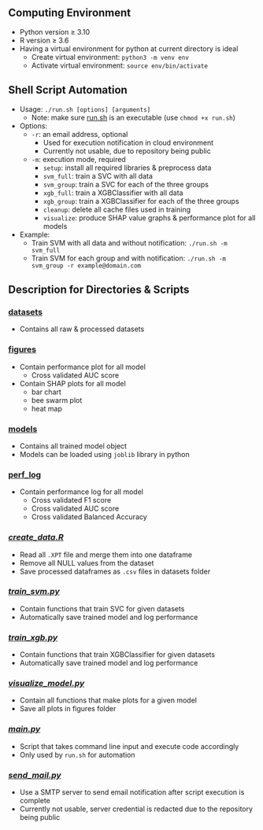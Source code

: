 
## **Computing Environment**
- Python version $\ge$ 3.10
- R version $\ge$ 3.6
- Having a virtual environment for python at current directory is ideal
    - Create virtual environment: `python3 -m venv env`
    - Activate virtual environment: `source env/bin/activate`

## **Shell Script Automation**
- Usage: `./run.sh [options] [arguments]`
    - Note: make sure [run.sh](./run.sh) is an executable (use `chmod +x run.sh`)
- Options:
    - `-r`: an email address, optional
        - Used for execution notification in cloud environment
        - Currently not usable, due to repository being public
    - `-m`: execution mode, required
        - `setup`: install all required libraries & preprocess data
        - `svm_full`: train a SVC with all data
        - `svm_group`: train a SVC for each of the three groups
        - `xgb_full`: train a XGBClassifier with all data
        - `xgb_group`:  train a XGBClassifier for each of the three groups
        - `cleanup`: delete all cache files used in training
        - `visualize`: produce SHAP value graphs & performance plot for all models
- Example:
    - Train SVM with all data and without notification: `./run.sh -m svm_full`
    - Train SVM for each group and with notification: `./run.sh -m svm_group -r example@domain.com`

## **Description for Directories & Scripts**
### [datasets](./datasets/)
- Contains all raw & processed datasets
### [figures](./figures)
- Contain performance plot for all model
    - Cross validated AUC score
- Contain SHAP plots for all model
    - bar chart
    - bee swarm plot
    - heat map
### [models](./models)
- Contains all trained model object
- Models can be loaded using `joblib` library in python
### [perf_log](./perf_log)
- Contain performance log for all model
    - Cross validated F1 score
    - Cross validated AUC score
    - Cross validated Balanced Accuracy
### [*create_data.R*](./create_data.R)
- Read all `.XPT` file and merge them into one dataframe
- Remove all NULL values from the dataset
- Save processed dataframes as `.csv` files in datasets folder
### [*train_svm.py*](./train_svm.py)
- Contain functions that train SVC for given datasets
- Automatically save trained model and log performance
### [*train_xgb.py*](./train_xgb.py)
- Contain functions that train XGBClassifier for given datasets
- Automatically save trained model and log performance
### [*visualize_model.py*](./visualize_model.py)
- Contain all functions that make plots for a given model
- Save all plots in figures folder
### [*main.py*](./main.py)
- Script that takes command line input and execute code accordingly
- Only used by `run.sh` for automation
### [*send_mail.py*](./send_mail.py)
- Use a SMTP server to send email notification after script execution is complete
- Currently not usable, server credential is redacted due to the repository being public